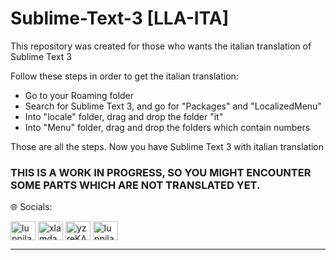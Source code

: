 # Sublime-Text-3 [LLA-ITA]


This repository was created for those who wants the italian translation of Sublime Text 3

Follow these steps in order to get the italian translation:

- Go to your Roaming folder
- Search for Sublime Text 3, and go for "Packages" and "LocalizedMenu"
- Into "locale" folder, drag and drop the folder "it"
- Into "Menu" folder, drag and drop the folders which contain numbers

Those are all the steps. Now you have Sublime Text 3 with italian translation 

### THIS IS A WORK IN PROGRESS, SO YOU MIGHT ENCOUNTER SOME PARTS WHICH ARE NOT TRANSLATED YET.


🌐 Socials:

<a href="https://fb.com/luppilandia" target="blank"><img align="center" src="https://raw.githubusercontent.com/rahuldkjain/github-profile-readme-generator/master/src/images/icons/Social/facebook.svg" alt="luppilandia" height="30" width="40" /></a>
<a href="https://www.youtube.com/c/xlamday" target="blank"><img align="center" src="https://raw.githubusercontent.com/rahuldkjain/github-profile-readme-generator/master/src/images/icons/Social/youtube.svg" alt="xlamday" height="30" width="40" /></a>
<a href="https://discord.gg/yzreKA4xZD" target="blank"><img align="center" src="https://raw.githubusercontent.com/rahuldkjain/github-profile-readme-generator/master/src/images/icons/Social/discord.svg" alt="yzreKA4xZD" height="30" width="40" /></a>
<a href="https://twitter.com/luppilandia" target="blank"><img align="center" src="https://raw.githubusercontent.com/rahuldkjain/github-profile-readme-generator/master/src/images/icons/Social/twitter.svg" alt="luppilandia" height="30" width="40" /></a>
</p>

----

